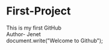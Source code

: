 # First-Project
This is my first GitHub </br>
Author- Jenet </br> document.write("Welcome to Github");
